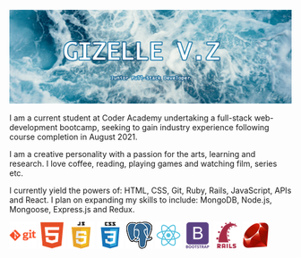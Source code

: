 ![Banner](docs/banner.png)

I am a current student at Coder Academy undertaking a full-stack web-development bootcamp, seeking to gain industry experience following course completion in August 2021.

I am a creative personality with a passion for the arts, learning and research. I love coffee, reading, playing games and watching film, series etc.

I currently yield the powers of: HTML, CSS, Git, Ruby, Rails, JavaScript, APIs and React. I plan on expanding my skills to include: MongoDB, Node.js, Mongoose, Express.js and Redux.

   ![GIT](docs/git.png)      ![HTML](docs/html.png)      ![JAVASCRIPT](docs/javascript.png)      ![CSS](docs/css.png)      ![POSTGRESQL](docs/PostgreSQL_logo.png)      ![REACT](docs/react.png)      ![bootstrap](docs/bootstrap.png)         ![RAILS](docs/rails.png)      ![RUBY](docs/ruby.png)

<!--
**Ellezique/Ellezique** is a ✨ _special_ ✨ repository because its `README.md` (this file) appears on your GitHub profile.

Here are some ideas to get you started:

- 🔭 I’m currently working on ...
- 🌱 I’m currently learning ...
- 👯 I’m looking to collaborate on ...
- 🤔 I’m looking for help with ...
- 💬 Ask me about ...
- 📫 How to reach me: ...
- 😄 Pronouns: ...
- ⚡ Fun fact: ...
-->
